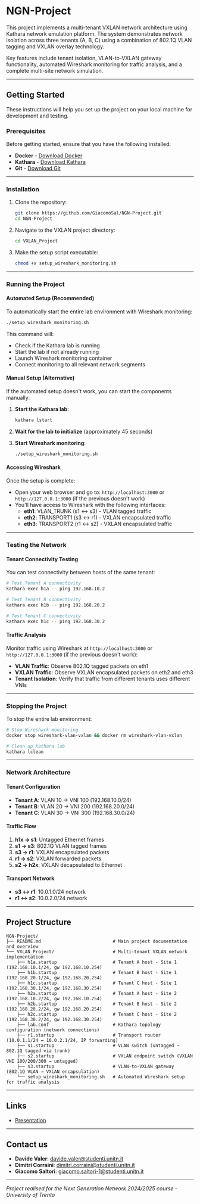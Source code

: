 # NGN-Project

This project implements a multi-tenant VXLAN network architecture using Kathara network emulation platform. The system demonstrates network isolation across three tenants (A, B, C) using a combination of 802.1Q VLAN tagging and VXLAN overlay technology.

Key features include tenant isolation, VLAN-to-VXLAN gateway functionality, automated Wireshark monitoring for traffic analysis, and a complete multi-site network simulation.

---

## Getting Started

These instructions will help you set up the project on your local machine for development and testing.

### Prerequisites

Before getting started, ensure that you have the following installed:

- **Docker** - [Download Docker](https://www.docker.com/get-started)
- **Kathara** - [Download Kathara](https://www.kathara.org/)
- **Git** - [Download Git](https://git-scm.com/)

---

### Installation

1. Clone the repository:
   ```bash
   git clone https://github.com/GiacomoSal/NGN-Project.git
   cd NGN-Project
   ```

2. Navigate to the VXLAN project directory:
   ```bash
   cd VXLAN_Project
   ```

3. Make the setup script executable:
   ```bash
   chmod +x setup_wireshark_monitoring.sh
   ```

---

### Running the Project

#### Automated Setup (Recommended)

To automatically start the entire lab environment with Wireshark monitoring:

```bash
./setup_wireshark_monitoring.sh
```

This command will:
- Check if the Kathara lab is running
- Start the lab if not already running
- Launch Wireshark monitoring container
- Connect monitoring to all relevant network segments

#### Manual Setup (Alternative)

If the automated setup doesn't work, you can start the components manually:

1. **Start the Kathara lab**:
   ```bash
   kathara lstart
   ```

2. **Wait for the lab to initialize** (approximately 45 seconds)

3. **Start Wireshark monitoring**:
   ```bash
   ./setup_wireshark_monitoring.sh
   ```

#### Accessing Wireshark

Once the setup is complete:
- Open your web browser and go to: `http://localhost:3000` or `http://127.0.0.1:3000` (if the previous doesn't work)
- You'll have access to Wireshark with the following interfaces:
  - **eth1**: VLAN_TRUNK (s1 ↔ s3) - VLAN tagged traffic
  - **eth2**: TRANSPORT1 (s3 ↔ r1) - VXLAN encapsulated traffic
  - **eth3**: TRANSPORT2 (r1 ↔ s2) - VXLAN encapsulated traffic

---

### Testing the Network

#### Tenant Connectivity Testing

You can test connectivity between hosts of the same tenant:

```bash
# Test Tenant A connectivity
kathara exec h1a -- ping 192.168.10.2

# Test Tenant B connectivity
kathara exec h1b -- ping 192.168.20.2

# Test Tenant C connectivity
kathara exec h1c -- ping 192.168.30.2
```

#### Traffic Analysis

Monitor traffic using Wireshark at `http://localhost:3000` or `http://127.0.0.1:3000` (if the previous doesn't work):
- **VLAN Traffic**: Observe 802.1Q tagged packets on eth1
- **VXLAN Traffic**: Observe VXLAN encapsulated packets on eth2 and eth3
- **Tenant Isolation**: Verify that traffic from different tenants uses different VNIs

---

### Stopping the Project

To stop the entire lab environment:

```bash
# Stop Wireshark monitoring
docker stop wireshark-vlan-vxlan && docker rm wireshark-vlan-vxlan

# Clean up Kathara lab
kathara lclean
```

---

### Network Architecture

#### Tenant Configuration
- **Tenant A**: VLAN 10 → VNI 100 (192.168.10.0/24)
- **Tenant B**: VLAN 20 → VNI 200 (192.168.20.0/24)
- **Tenant C**: VLAN 30 → VNI 300 (192.168.30.0/24)

#### Traffic Flow
1. **h1x → s1**: Untagged Ethernet frames
2. **s1 → s3**: 802.1Q VLAN tagged frames
3. **s3 → r1**: VXLAN encapsulated packets
4. **r1 → s2**: VXLAN forwarded packets
5. **s2 → h2x**: VXLAN decapsulated to Ethernet

#### Transport Network
- **s3 ↔ r1**: 10.0.1.0/24 network
- **r1 ↔ s2**: 10.0.2.0/24 network

---

## Project Structure

```
NGN-Project/
├── README.md                           # Main project documentation and overview
└── VXLAN_Project/                      # Multi-tenant VXLAN network implementation
    ├── h1a.startup                     # Tenant A host - Site 1 (192.168.10.1/24, gw 192.168.10.254)
    ├── h1b.startup                     # Tenant B host - Site 1 (192.168.20.1/24, gw 192.168.20.254)
    ├── h1c.startup                     # Tenant C host - Site 1 (192.168.30.1/24, gw 192.168.30.254)
    ├── h2a.startup                     # Tenant A host - Site 2 (192.168.10.2/24, gw 192.168.10.254)
    ├── h2b.startup                     # Tenant B host - Site 2 (192.168.20.2/24, gw 192.168.20.254)
    ├── h2c.startup                     # Tenant C host - Site 2 (192.168.30.2/24, gw 192.168.30.254)
    ├── lab.conf                        # Kathara topology configuration (network connections)
    ├── r1.startup                      # Transport router (10.0.1.1/24 ↔ 10.0.2.1/24, IP forwarding)
    ├── s1.startup                      # VLAN switch (untagged → 802.1Q tagged via trunk)
    ├── s2.startup                      # VXLAN endpoint switch (VXLAN VNI 100/200/300 → untagged)
    ├── s3.startup                      # VLAN-to-VXLAN gateway (802.1Q VLAN → VXLAN encapsulation)
    └── setup_wireshark_monitoring.sh   # Automated Wireshark setup for traffic analysis
```

---

## Links
- [Presentation](https://www.canva.com/design/DAGtbDNKwfc/qG4-lfayj3eO-yd_VpKCNA/view?utm_content=DAGtbDNKwfc&utm_campaign=designshare&utm_medium=link2&utm_source=uniquelinks&utlId=h88998bebe9)

---

## Contact us

- **Davide Valer**: [davide.valer@studenti.unitn.it](mailto:davide.valer@studenti.unitn.it)
- **Dimitri Corraini**: [dimitri.corraini@studenti.unitn.it](mailto:dimitri.corraini@studenti.unitn.it)
- **Giacomo Saltori**: [giacomo.saltori-1@studenti.unitn.it](mailto:giacomo.saltori-1@studenti.unitn.it)

---

_Project realised for the Next Generation Network 2024/2025 course - University of Trento_

